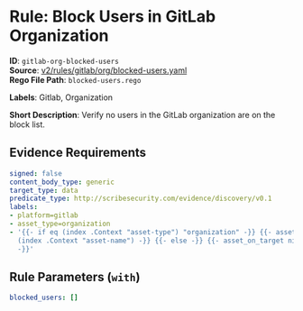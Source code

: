 # Rule: Block Users in GitLab Organization

**ID**: `gitlab-org-blocked-users`  
**Source**: [v2/rules/gitlab/org/blocked-users.yaml](scribe-public/sample-policies.git/v2/rules/gitlab/org/blocked-users.yaml)  
**Rego File Path**: `blocked-users.rego`  

**Labels**: Gitlab, Organization

**Short Description**: Verify no users in the GitLab organization are on the block list.

## Evidence Requirements

```yaml
signed: false
content_body_type: generic
target_type: data
predicate_type: http://scribesecurity.com/evidence/discovery/v0.1
labels:
- platform=gitlab
- asset_type=organization
- '{{- if eq (index .Context "asset-type") "organization" -}} {{- asset_on_target
  (index .Context "asset-name") -}} {{- else -}} {{- asset_on_target nil -}} {{- end
  -}}'
```
## Rule Parameters (`with`)

```yaml
blocked_users: []
```
